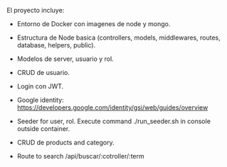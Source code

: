 El proyecto incluye:

- Entorno de Docker con imagenes de node y mongo.
- Estructura de Node basica (controllers, models, middlewares, routes, database, helpers, public).
- Modelos de server, usuario y rol.
- CRUD de usuario.
- Login con JWT.

- Google identity: https://developers.google.com/identity/gsi/web/guides/overview

- Seeder for user, rol. Execute command ./run_seeder.sh in console outside container.

- CRUD de products and category.
- Route to search /api/buscar/:cotroller/:term